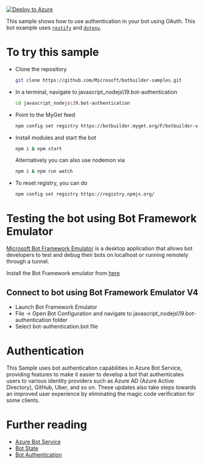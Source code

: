 [![Deploy to Azure](http://azuredeploy.net/deploybutton.png)](https://azuredeploy.net/)

This sample shows how to use authentication in your bot using OAuth. This bot example uses [`restify`](https://www.npmjs.com/package/restify) and [`dotenv`](https://www.npmjs.com/package/dotenv).

# To try this sample
- Clone the repository
    ```bash
    git clone https://github.com/Microsoft/botbuilder-samples.git
    ```
- In a terminal, navigate to javascript_nodejs\19.bot-authentication
    ```bash
    cd javascript_nodejs\19.bot-authentication
    ```
- Point to the MyGet feed 
    ```bash
    npm config set registry https://botbuilder.myget.org/F/botbuilder-v4-js-daily/npm/
    ```
- Install modules and start the bot
    ```bash
    npm i & npm start
    ```
    Alternatively you can also use nodemon via
    ```bash
    npm i & npm run watch
    ```
- To reset registry, you can do
    ```bash
    npm config set registry https://registry.npmjs.org/
    ```

# Testing the bot using Bot Framework Emulator
[Microsoft Bot Framework Emulator](https://github.com/microsoft/botframework-emulator) is a desktop application that allows bot developers to test and debug their bots on localhost or running remotely through a tunnel.

Install the Bot Framework emulator from [here](https://aka.ms/botframework-emulator)

## Connect to bot using Bot Framework Emulator V4
- Launch Bot Framework Emulator
- File -> Open Bot Configuration and navigate to javascript_nodejs\19.bot-authentication folder
- Select bot-authentication.bot file

# Authentication
This Sample uses bot authentication capabilities in Azure Bot Service, providing features to make it easier to develop a bot that authenticates users to various identity providers such as Azure AD (Azure Active Directory), GitHub, Uber, and so on. These updates also take steps towards an improved user experience by eliminating the magic code verification for some clients.

# Further reading
- [Azure Bot Service](https://docs.microsoft.com/en-us/azure/bot-service/bot-service-overview-introduction?view=azure-bot-service-4.0)
- [Bot State](https://docs.microsoft.com/en-us/azure/bot-service/bot-builder-storage-concept?view=azure-bot-service-4.0)
- [Bot Authentication](https://docs.microsoft.com/en-us/azure/bot-service/bot-builder-tutorial-authentication?view=azure-bot-service-3.0)
